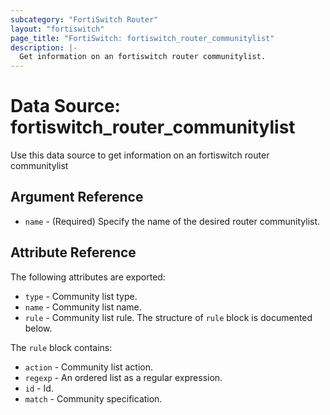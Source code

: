 ```yaml
---
subcategory: "FortiSwitch Router"
layout: "fortiswitch"
page_title: "FortiSwitch: fortiswitch_router_communitylist"
description: |-
  Get information on an fortiswitch router communitylist.
---
```


# Data Source: fortiswitch_router_communitylist
Use this data source to get information on an fortiswitch router communitylist

## Argument Reference

* `name` - (Required) Specify the name of the desired router communitylist.

## Attribute Reference

The following attributes are exported:

* `type` - Community list type.
* `name` - Community list name.
* `rule` - Community list rule. The structure of `rule` block is documented below.

The `rule` block contains:

* `action` - Community list action.
* `regexp` - An ordered list as a regular expression.
* `id` - Id.
* `match` - Community specification.

